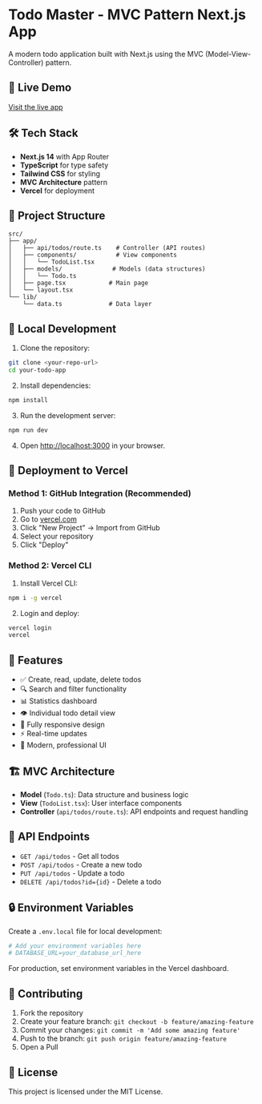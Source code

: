 # Todo Master - MVC Pattern Next.js App

A modern todo application built with Next.js using the MVC (Model-View-Controller) pattern.

## 🚀 Live Demo

[Visit the live app](https://ead-mvc-niyf.vercel.app/)

## 🛠️ Tech Stack

- **Next.js 14** with App Router
- **TypeScript** for type safety
- **Tailwind CSS** for styling
- **MVC Architecture** pattern
- **Vercel** for deployment

## 📁 Project Structure

```
src/
├── app/
│   ├── api/todos/route.ts    # Controller (API routes)
│   ├── components/           # View components
│   │   └── TodoList.tsx
│   ├── models/              # Models (data structures)
│   │   └── Todo.ts
│   ├── page.tsx            # Main page
│   └── layout.tsx
└── lib/
    └── data.ts             # Data layer
```

## 🔧 Local Development

1. Clone the repository:

```bash
git clone <your-repo-url>
cd your-todo-app
```

2. Install dependencies:

```bash
npm install
```

3. Run the development server:

```bash
npm run dev
```

4. Open [http://localhost:3000](http://localhost:3000) in your browser.

## 🚀 Deployment to Vercel

### Method 1: GitHub Integration (Recommended)

1. Push your code to GitHub
2. Go to [vercel.com](https://vercel.com)
3. Click "New Project" → Import from GitHub
4. Select your repository
5. Click "Deploy"

### Method 2: Vercel CLI

1. Install Vercel CLI:

```bash
npm i -g vercel
```

2. Login and deploy:

```bash
vercel login
vercel
```

## 🌟 Features

- ✅ Create, read, update, delete todos
- 🔍 Search and filter functionality
- 📊 Statistics dashboard
- 👁️ Individual todo detail view
- 📱 Fully responsive design
- ⚡ Real-time updates
- 🎨 Modern, professional UI

## 🏗️ MVC Architecture

- **Model** (`Todo.ts`): Data structure and business logic
- **View** (`TodoList.tsx`): User interface components
- **Controller** (`api/todos/route.ts`): API endpoints and request handling

## 📝 API Endpoints

- `GET /api/todos` - Get all todos
- `POST /api/todos` - Create a new todo
- `PUT /api/todos` - Update a todo
- `DELETE /api/todos?id={id}` - Delete a todo

## 🔒 Environment Variables

Create a `.env.local` file for local development:

```bash
# Add your environment variables here
# DATABASE_URL=your_database_url_here
```

For production, set environment variables in the Vercel dashboard.

## 🤝 Contributing

1. Fork the repository
2. Create your feature branch: `git checkout -b feature/amazing-feature`
3. Commit your changes: `git commit -m 'Add some amazing feature'`
4. Push to the branch: `git push origin feature/amazing-feature`
5. Open a Pull

## 📄 License

This project is licensed under the MIT License.
